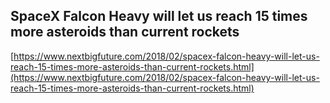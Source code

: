 ## SpaceX Falcon Heavy will let us reach 15 times more asteroids than current rockets
  
  [https://www.nextbigfuture.com/2018/02/spacex-falcon-heavy-will-let-us-reach-15-times-more-asteroids-than-current-rockets.html](https://www.nextbigfuture.com/2018/02/spacex-falcon-heavy-will-let-us-reach-15-times-more-asteroids-than-current-rockets.html)